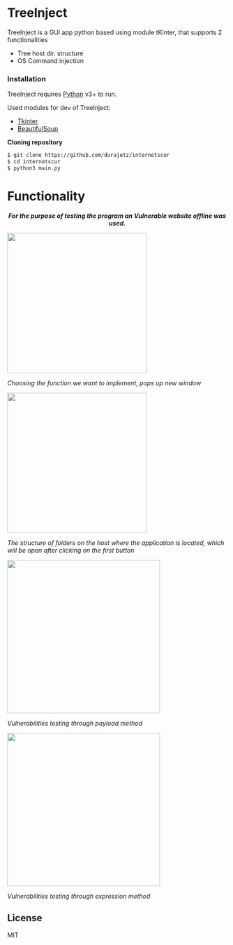 # TreeInject

TreeInject is a GUI app python based using module tKinter, that supports 2 functionalities
  - Tree host dir. structure
  - OS Command injection

### Installation

TreeInject requires [Python](https://www.python.org/downloads/) v3+ to run.

Used modules for dev of TreeInject:
- [Tkinter](https://github.com/python/cpython/tree/master/Lib/tkinter/)
- [BeautifulSoup](https://github.com/waylan/beautifulsoup)

**Cloning repository**
```sh
$ git clone https://github.com/durajetz/internetscur
$ cd internetscur
$ python3 main.py
```

#  Functionality
<p align="center"><b><em>For the purpose of testing the program an Vulnerable website offline was used.</em></b></br></p>
<img src="https://media4.giphy.com/media/GijNtQfpydqijSROH7/giphy.gif" alt=""  width="320px">

*Choosing the function we want to implement, pops up new window*

<img src="https://media0.giphy.com/media/jw6Zy69bwWX3a1obDl/giphy.gif" alt="" width="320px">

*The structure of folders on the host where the application is located, which will be open after clicking on the first button*

<img src="https://media4.giphy.com/media/KPRU4rIJbDxUMmjow4/giphy.gif" alt=""  width="350px">

*Vulnerabilities testing through payload method*

<img src="https://media4.giphy.com/media/JkzlYa6WGpphEsPr5J/giphy.gif" alt="" width="350px">

*Vulnerabilities testing through expression method*

License
----

MIT
